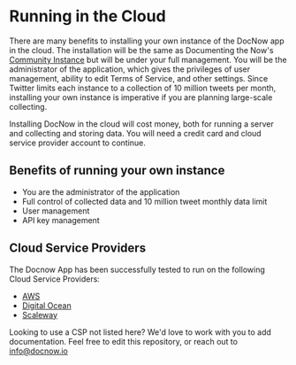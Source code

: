 # Running in the Cloud


There are many benefits to installing your own instance of the DocNow app in the cloud. The installation will be the same as Documenting the Now's [Community Instance](https://community.docnow.io) but will be under your full management. You will be the administrator of the application, which gives the privileges of user management, ability to edit Terms of Service, and other settings. Since Twitter limits each instance to a collection of 10 million tweets per month, installing your own instance is imperative if you are planning large-scale collecting. 

Installing DocNow in the cloud will cost money, both for running a server and collecting and storing data. You will need a credit card and cloud service provider account to continue.  

## Benefits of running your own instance
* You are the administrator of the application
* Full control of collected data and 10 million tweet monthly data limit
* User management
* API key management

## Cloud Service Providers

The Docnow App has been successfully tested to run on the following Cloud Service Providers:

* [AWS](https://docnow.readthedocs.io/en/latest/cloud/aws/)
* [Digital Ocean](https://docnow.readthedocs.io/en/latest/cloud/digital-ocean/)
* [Scaleway](https://docnow.readthedocs.io/en/latest/cloud/scaleway/)

Looking to use a CSP not listed here? We'd love to work with you to add documentation. Feel free to edit this repository, or reach out to info@docnow.io
